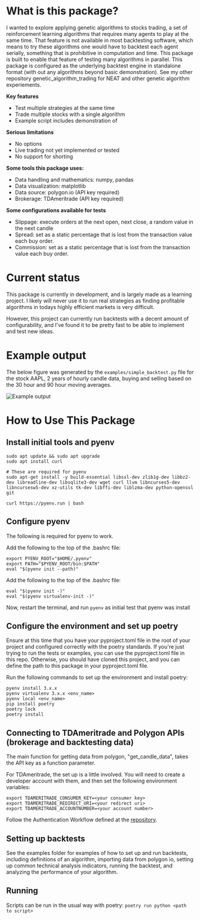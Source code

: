 # What is this package?
I wanted to explore applying genetic algorithms to stocks trading, a set of reinforcement learning algorithms that requires many agents to play at the same time. That feature is not available in most backtesting software, which means to try these algorithms one would have to backtest each agent serially, something that is prohibitive in computation and time. This package is built to enable that feature of testing many algorithms in parallel. This package is configured as the underlying backtest engine in standalone format (with out any algorithms beyond basic demonstration). See my other repository genetic_algorithm_trading for NEAT and other genetic algorithm experiements.

**Key features**
- Test multiple strategies at the same time
- Trade multiple stocks with a single algorithm
- Example script includes demonstration of 

**Serious limitations**
- No options
- Live trading not yet implemented or tested
- No support for shorting

**Some tools this package uses:**
<!-- a list of the most important packages used here --> 
- Data handling and mathematics: numpy, pandas
- Data visualization: matplotlib
- Data source: polygon.io (API key required)
- Brokerage: TDAmeritrade (API key required)

**Some configurations available for tests**
- Slippage: execute orders at the next open, next close, a random value in the next candle
- Spread: set as a static percentage that is lost from the transaction value each buy order.
- Commission: set as a static percentage that is lost from the transaction value each buy order.

# Current status
This package is currently in development, and is largely made as a learning project. I likely will never use it to run real strategies as finding profitable algorithms in todays highly efficient markets is very difficult. 

However, this project can currently run backtests with a decent amount of configurability, and I've found it to be pretty fast to be able to implement and test new ideas. 

# Example output 
The below figure was generated by the `examples/simple_backtest.py` file for the stock AAPL, 2 years of hourly candle data, buying and selling based on the 30 hour and 90 hour moving averages.

![Example output](./examples/example_output.png)
# How to Use This Package
## Install initial tools and pyenv
```
sudo apt update && sudo apt upgrade
sudo apt install curl

# These are required for pyenv
sudo apt-get install -y build-essential libssl-dev zlib1g-dev libbz2-dev libreadline-dev libsqlite3-dev wget curl llvm libncurses5-dev libncursesw5-dev xz-utils tk-dev libffi-dev liblzma-dev python-openssl git

curl https://pyenv.run | bash
```

## Configure pyenv
The following is required for pyenv to work.

Add the following to the top of the .bashrc file:

```
export PYENV_ROOT="$HOME/.pyenv"
export PATH="$PYENV_ROOT/bin:$PATH"
eval "$(pyenv init --path)"
```
Add the following to the top of the .bashrc file:
```
eval "$(pyenv init -)"
eval "$(pyenv virtualenv-init -)"
```
Now, restart the terminal, and run `pyenv` as initial test that pyenv was install


## Configure the environment and set up poetry

Ensure at this time that you have your pyproject.toml file in the root of your project and configured correctly with the poetry standards. If you're just trying to run the tests or examples, you can use the pyproject.toml file in this repo. Otherwise, you should have cloned this project, and you can define the path to this package in your pyproject.toml file.

Run the following commands to set up the environment and install poetry:
```
pyenv install 3.x.x
pyenv virtualenv 3.x.x <env_name>
pyenv local <env_name>
pip install poetry
poetry lock
poetry install
```

## Connecting to TDAmeritrade and Polygon APIs (brokerage and backtesting data)
The main function for getting data from polygon, "get_candle_data", takes the API key as a function parameter.

For TDAmeritrade, the set up is a little involved.
You will need to create a developer account with them, and then set the following environment variables:
```
export TDAMERITRADE_CONSUMER_KEY=<your consumer key>
export TDAMERITRADE_REDIRECT_URI=<your redirect uri>
export TDAMERITRADE_ACCOUNTNUMBER=<your account number>
```

Follow the Authentication Workflow defined at the [repository](https://github.com/areed1192/td-ameritrade-python-api).


## Setting up backtests
See the examples folder for examples of how to set up and run backtests, including definitions of an algorithm, importing data from polygon io, setting up common technical analysis indicators, running the backtest, and analyzing the performance of your algorithm.

## Running
Scripts can be run in the usual way with poetry:
```poetry run python <path to script>```


<!-- To propogate changes to dependent modules: appears incrementing version number and then poetry update is the only way -->

